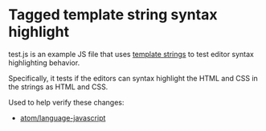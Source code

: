 # Tagged template string syntax highlight

test.js is an example JS file that uses [template strings](https://developer.mozilla.org/en/docs/Web/JavaScript/Reference/template_strings) to test editor syntax highlighting behavior.

Specifically, it tests if the editors can syntax highlight the HTML and CSS in the strings as HTML and CSS.

Used to help verify these changes:

* [atom/language-javascript](https://github.com/atom/language-javascript/pull/282)
